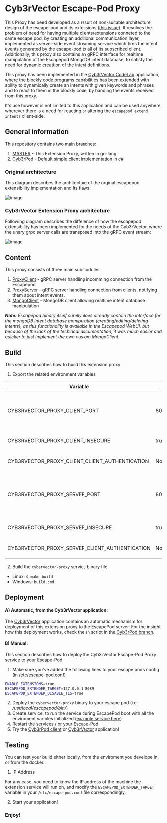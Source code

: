 
# Cyb3rVector Escape-Pod Proxy

This Proxy has beed developed as a result of non-suitable architecture design of the escape-pod and its extensions ([this issue](https://github.com/digital-dream-labs/escape-pod-extension/issues/4)). It resolves the problem of need for having multiple clients/extensions conneted to the same escape pod, by creating an additional communication layer, implemented as server-side event streaming service which fires the intent events generated by the escape-pod to all of its subscribed client.
Additionally, this proxy also contains an gRPC interface for realtime manipulation of the Escapepod MongoDB intent database, to satisfy the need for dynamic creattion of the intent definitions.

This proxy has been implemented in the [Cyb3rVector CodeLab](https://cyb3rdog.github.io/Cyb3rVector) application, where the blockly code programs capabilities has been extended with ability to dynamically create an intents with given keywords and phrases and to react to them in the blockly code, by handing the events received from this proxy.

It's use however is not limited to this application and can be used anywhere, wherever there is a need for reacting or altering the `escapepod extend intents` client-side.


## General information 

This repository contains two main branches:
1) [MASTER](https://github.com/cyb3rdog/escape-pod-proxy/tree/master) - This Extension Proxy, written in go-lang
2) [Cyb3rPod](https://github.com/cyb3rdog/escape-pod-proxy/tree/Cyb3rPod) - Default simple client implementation in c#


### Original architecture

This diagram describes the architecture of the orginal escapepod extensibility implementation and its flaws:

![image](https://user-images.githubusercontent.com/12493945/123772149-e9f46200-d8cb-11eb-8cc8-c1388800878e.png)

### Cyb3rVector Extension Proxy architecture

Following diagram describes the difference of how the escapepod extensibility has been implemented for the needs of the Cyb3rVector, where the unary grpc server calls are transposed into the gRPC event stream:

![image](https://user-images.githubusercontent.com/12493945/123773145-bbc35200-d8cc-11eb-9608-cfd045f99bb1.png)


## Content

This proxy consists of three main submodules:

1) [ProxyClient](https://github.com/cyb3rdog/escape-pod-proxy/blob/master/proxy/pkg/proxyclient) - gRPC server handling incomming connection from the Escapepod
2) [ProxyServer](https://github.com/cyb3rdog/escape-pod-proxy/blob/master/proxy/pkg/proxyserver) - gRPC server handling connection from clients, notifying them about intent events.
3) [MongoClient](https://github.com/cyb3rdog/escape-pod-proxy/tree/master/proxy/pkg/mongoclient) - MongoDB client allowing realtime intent database manipulation

***Note:***
*Escapepod binary itself surelly does already contain the interface for the mongoDB intent database manipulation (creating/editing/deleting intents), as this functionality is available in the Escapepod WebUI, but because of the lack of the techincal documentation, it was much easier and quicker to just implement the own custom MongoClient.*


## Build

This section describes how to build this extension proxy

1. Export the related environment variables

|Variable| Value | Description |
|--|--|--|
| CYB3RVECTOR_PROXY_CLIENT_PORT | 8089 | the TCP port the cybervector-proxy connects to escape-pod |
| CYB3RVECTOR_PROXY_CLIENT_INSECURE | true | Insecure TLS-free GRPC communication |
| CYB3RVECTOR_PROXY_CLIENT_CLIENT_AUTHENTICATION | NoClientCert | Insecure TLS-free GRPC communication |
| CYB3RVECTOR_PROXY_SERVER_PORT | 8090 | the TCP port the cybervector-proxy publishes events to clients |
| CYB3RVECTOR_PROXY_SERVER_INSECURE | true | Insecure TLS-free GRPC communication |
| CYB3RVECTOR_PROXY_SERVER_CLIENT_AUTHENTICATION | NoClientCert | Insecure TLS-free GRPC communication |

2. Build the ```cybervector-proxy``` service binary file

- Linux: ```$ make build```
- Windows: ```build.cmd```


## Deployment

#### A) Automatic, from the Cyb3rVector application:

The [Cyb3rVector](https://cyb3rdog.github.io/Cyb3rVector) application contains an automatic mechanism for deployment of this extension proxy to the EscapePod server.
For the insight how this deployment works, check the `sh` script in the [Cyb3rPod branch](https://github.com/cyb3rdog/escape-pod-proxy/tree/Cyb3rPod/Resources).

#### B) Manual:

This section describes how to deploy the Cyb3rVector Escape-Pod Proxy service to your Escape-Pod.

1. Make sure you've added the following lines to your escape pods config (in /etc/escape-pod.conf)

```sh
ENABLE_EXTENSIONS=true
ESCAPEPOD_EXTENDER_TARGET=127.0.0.1:8089
ESCAPEPOD_EXTENDER_DISABLE_TLS=true
```

2. Deploy the ```cybervector-proxy``` binary to your escape pod (i.e */usr/local/escapepod/bin/*)
4. Create service, to run the service during EscapePod boot with all the enviroment varibles initialized ([example service here](https://github.com/cyb3rdog/escape-pod-proxy/blob/Cyb3rPod/Resources/cybervector-proxy.service))
5. Restart the services / or your Escape-Pod
6. Try the [Cyb3rPod client](https://github.com/cyb3rdog/escape-pod-proxy/tree/Cyb3rPod/Resources) or [Cyb3rVector](https://cyb3rdog.github.io/Cyb3rVector) application!


## Testing

You can test your build either locally, from the enviroment you develope in, or from the docker.

1. IP Address

For any case, you need to know the IP address of the machine the extension service will run on, and 
modify the ```ESCAPEPOD_EXTENDER_TARGET``` variable in your ```/etc/escape-pod.conf``` file correspondingly.

2. Start your application!


### Enjoy!
